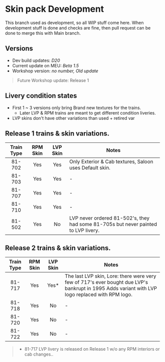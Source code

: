 # Skin pack Development

This branch used as development,  so all WIP stuff come here.
When development stuff is done and checks are fine, then pull request can be done to merge this with Main branch.

## Versions 
* Dev build updates: *D20*
* Current update on MEU: *Beta 1.5*
* Workshop version: *no number, Old update*
> Future Workshop update: Release 1

## Livery condition states
* First 1 ~ 3 versions only bring Brand new textures for the trains.
    * Later LVP & RPM trains are meant to get different condition liveries.
* LVP skins don't have other variations than used + retired var

## Release 1 trains & skin variations.
| Train Type | RPM Skin | LVP Skin | Notes |
| :-------:   | :-----:   | :----: | -------- |
| 81-702 | Yes | Yes | Only Exterior & Cab textures, Saloon uses Default skin.
| 81-703 | Yes | Yes | -
| 81-707 | Yes | Yes | -
| 81-710 | Yes | Yes | -
| 81-502 | Yes | No | LVP never ordered 81-502's, they had some 81-705s but never painted to LVP livery.

## Release 2 trains & skin variations.
| Train Type | RPM Skin | LVP Skin | Notes |
| :-------:   | :-----:   | :----: | -------- |
| 81-717 | Yes | Yes* | The last LVP skin, Lore: there were very few of 717's ever bought due LVP's bankrupt in 1995 Adds variant with LVP logo replaced with RPM logo.
| 81-718 | Yes | No | -
| 81-720 | Yes | No | -
| 81-722 | Yes | No | -

> * 81-717 LVP livery is released on Release 1 w/o any RPM interiors or cab changes..